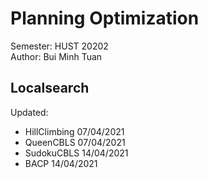 # Planning Optimization
Semester: HUST 20202 <br>
Author: Bui Minh Tuan <br>
##  Localsearch
Updated:<br>
- HillClimbing 07/04/2021
- QueenCBLS 07/04/2021
- SudokuCBLS 14/04/2021
- BACP 14/04/2021

